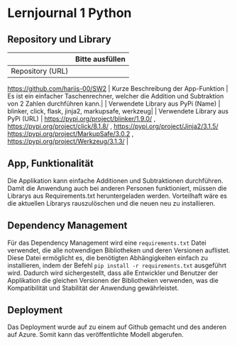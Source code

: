 ﻿# Lernjournal 1 Python

## Repository und Library

| | Bitte ausfüllen |
| -------- | ------- |
| Repository (URL)  | 
https://github.com/hariis-00/SW2
| Kurze Beschreibung der App-Funktion | 
Es ist ein einfacher Taschenrechner, welcher die Addition und Subtraktion von 2 Zahlen durchführen kann.|
| Verwendete Library aus PyPi (Name) |
blinker, click, flask, jinja2, markupsafe, werkzeug|
| Verwendete Library aus PyPi (URL) | https://pypi.org/project/blinker/1.9.0/ , https://pypi.org/project/click/8.1.8/ ,  https://pypi.org/project/Jinja2/3.1.5/ https://pypi.org/project/MarkupSafe/3.0.2 , https://pypi.org/project/Werkzeug/3.1.3/  |

## App, Funktionalität

Die Applikation kann einfache Additionen und Subtraktionen durchführen. Damit die Anwendung auch bei anderen Personen funktioniert, müssen die Librarys aus Requirements.txt heruntergeladen werden. Vorteilhaft wäre es die aktuellen Librarys rauszulöschen und die neuen neu zu installieren. 

## Dependency Management

Für das Dependency Management wird eine `requirements.txt` Datei verwendet, die alle notwendigen Bibliotheken und deren Versionen auflistet. Diese Datei ermöglicht es, die benötigten Abhängigkeiten einfach zu installieren, indem der Befehl `pip install -r requirements.txt` ausgeführt wird. Dadurch wird sichergestellt, dass alle Entwickler und Benutzer der Applikation die gleichen Versionen der Bibliotheken verwenden, was die Kompatibilität und Stabilität der Anwendung gewährleistet.

## Deployment

Das Deployment wurde auf zu einem auf Github gemacht und des anderen auf Azure. Somit kann das veröffentlichte Modell abgerufen.


